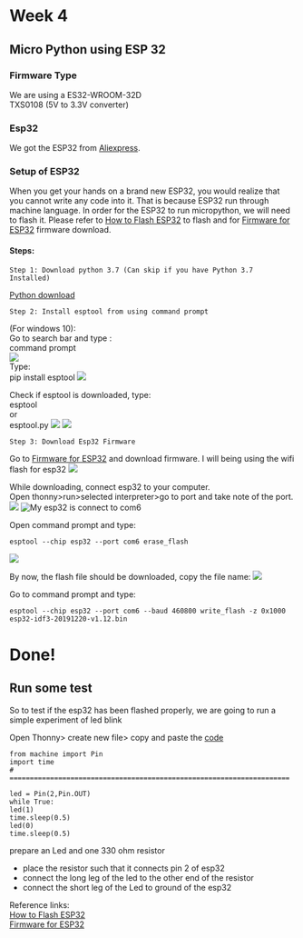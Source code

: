 # Week 4
## Micro Python using ESP 32
### Firmware Type
We are using a ES32-WROOM-32D   
TXS0108 (5V to 3.3V converter)


### Esp32
We got the ESP32 from [Aliexpress](https://www.aliexpress.com/item/32864722159.html?spm=a2g0o.productlist.0.0.6adf22437KMQF2&algo_pvid=59218ce0-d4fa-4c6d-96d5-f2ee9141faf3&algo_expid=59218ce0-d4fa-4c6d-96d5-f2ee9141faf3-5&btsid=5377d439-aa83-4940-a870-bc76197c661c&ws_ab_test=searchweb0_0,searchweb201602_2,searchweb201603_55).
### Setup of ESP32
When you get your hands on a brand new ESP32, you would realize that you cannot write any code into it. That is because ESP32 run through machine language. In order for the ESP32 to run micropython, we will need to flash it. Please refer to [How to Flash ESP32](https://randomnerdtutorials.com/flashing-micropython-firmware-esptool-py-esp32-esp8266/) to flash and for [Firmware for ESP32](http://micropython.org/download#esp32) firmware download.

#### Steps:
    Step 1: Download python 3.7 (Can skip if you have Python 3.7 Installed)
[Python download](https://www.python.org/downloads/)

    Step 2: Install esptool from using command prompt

(For windows 10):   
Go to search bar and type :     
command prompt    
![](https://github.com/hamtamSP/JAV2/blob/master/Vincent_Adventure/Weekly/pic/website/command_prompt.png)  
Type:   
pip install esptool
![](https://github.com/hamtamSP/JAV2/blob/master/Vincent_Adventure/Blog/pic/website/pip%20install.png)

Check if esptool is downloaded, type:   
esptool   
or    
esptool.py
![](https://github.com/hamtamSP/JAV2/blob/master/Vincent_Adventure/Blog/pic/website/esptool%20check.png)
![](https://github.com/hamtamSP/JAV2/blob/master/Vincent_Adventure/Blog/pic/website/esptoolChecked.png)

    Step 3: Download Esp32 Firmware

Go to [Firmware for ESP32](http://micropython.org/download#esp32) and
download firmware. I will being using the wifi flash for esp32
![](https://github.com/hamtamSP/JAV2/blob/master/Vincent_Adventure/Blog/pic/website/mine%20download.png)

While downloading, connect esp32 to your computer.   
Open thonny>run>selected interpreter>go to port and take note of the port.
![](https://github.com/hamtamSP/JAV2/blob/master/Vincent_Adventure/Blog/pic/website/finding%20port%201.png)
![My esp32 is connect to com6](https://github.com/hamtamSP/JAV2/blob/master/Vincent_Adventure/Blog/pic/website/finding%20port%202.png)   

Open command prompt and type:    

    esptool --chip esp32 --port com6 erase_flash

![](https://github.com/hamtamSP/JAV2/blob/master/Vincent_Adventure/Blog/pic/website/erase%20esp32.png)

By now, the flash file should be downloaded, copy the file name:
![](https://github.com/hamtamSP/JAV2/blob/master/Vincent_Adventure/Blog/pic/website/file%20name.png)

Go to command prompt and type:

    esptool --chip esp32 --port com6 --baud 460800 write_flash -z 0x1000 esp32-idf3-20191220-v1.12.bin
# Done!

## Run some test  
So to test if the esp32 has been flashed properly, we are going to run a simple experiment of led blink

Open Thonny> create new file> copy and paste the [code]()

    from machine import Pin
    import time
    # =====================================================================

    led = Pin(2,Pin.OUT)
    while True:
    led(1)
    time.sleep(0.5)
    led(0)
    time.sleep(0.5)

prepare an Led and  one 330 ohm resistor

* place the resistor such that it connects pin 2 of esp32
* connect the long leg of the led to the other end of the resistor
* connect the short leg of the Led to ground of the esp32


Reference links:  
[How to Flash ESP32](https://randomnerdtutorials.com/flashing-micropython-firmware-esptool-py-esp32-esp8266/)   
[Firmware for ESP32](http://micropython.org/download#esp32)
